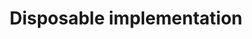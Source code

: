 ---
lang: en
layout: doc
permalink: /doc/disposablevm-implementation/
redirect_from:
- /doc/dvm-impl/
- /en/doc/dvm-impl/
- /doc/DVMimpl/
- /wiki/DVMimpl/
redirect_to: https://qubes-doc-rst.readthedocs.io/en/latest/developer/services/disposablevm-implementation.html
ref: 34
title: Disposable implementation
---